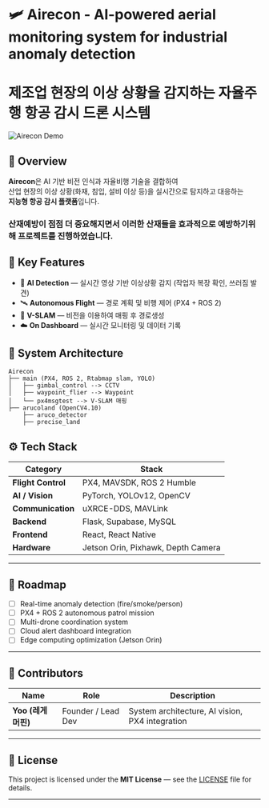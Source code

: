 # 🛩️ Airecon - AI-powered aerial monitoring system for industrial anomaly detection
# 제조업 현장의 이상 상황을 감지하는 자율주행 항공 감시 드론 시스템

![Airecon Demo](1st.gif)

## 📘 Overview

**Airecon**은 AI 기반 비전 인식과 자율비행 기술을 결합하여  
산업 현장의 이상 상황(화재, 침입, 설비 이상 등)을 실시간으로 탐지하고 대응하는  
**지능형 항공 감시 플랫폼**입니다.
### 산재예방이 점점 더 중요해지면서 이러한 산재들을 효과적으로 예방하기위해 프로젝트를 진행하였습니다.


## 🚀 Key Features

- 🤖 **AI Detection** — 실시간 영상 기반 이상상황 감지 (작업자 복장 확인, 쓰러짐 발견)
- 🛰️ **Autonomous Flight** — 경로 계획 및 비행 제어 (PX4 + ROS 2)
- 🧩 **V-SLAM** — 비전을 이용하여 매핑 후 경로생성
- ☁️ **On Dashboard** — 실시간 모니터링 및 데이터 기록


## 🧱 System Architecture

```text
Airecon
├── main (PX4, ROS 2, Rtabmap slam, YOLO)
│   ├── gimbal_control --> CCTV
│   ├── waypoint_flier --> Waypoint
│   └── px4msgtest --> V-SLAM 매핑
├── arucoland (OpenCV4.10)
    ├── aruco_detector
    ├── precise_land
```


## ⚙️ Tech Stack

| Category | Stack |
|-----------|-------|
| **Flight Control** | PX4, MAVSDK, ROS 2 Humble |
| **AI / Vision** | PyTorch, YOLOv12, OpenCV |
| **Communication** | uXRCE-DDS, MAVLink |
| **Backend** | Flask, Supabase, MySQL |
| **Frontend** | React, React Native |
| **Hardware** | Jetson Orin, Pixhawk, Depth Camera |

---


## 🧭 Roadmap

- [ ] Real-time anomaly detection (fire/smoke/person)  
- [ ] PX4 + ROS 2 autonomous patrol mission  
- [ ] Multi-drone coordination system  
- [ ] Cloud alert dashboard integration  
- [ ] Edge computing optimization (Jetson Orin)  

---

## 👥 Contributors

| Name | Role | Description |
|------|------|-------------|
| **Yoo (레게머핀)** | Founder / Lead Dev | System architecture, AI vision, PX4 integration |

---

## 📜 License

This project is licensed under the **MIT License** — see the [LICENSE](LICENSE) file for details.

---
